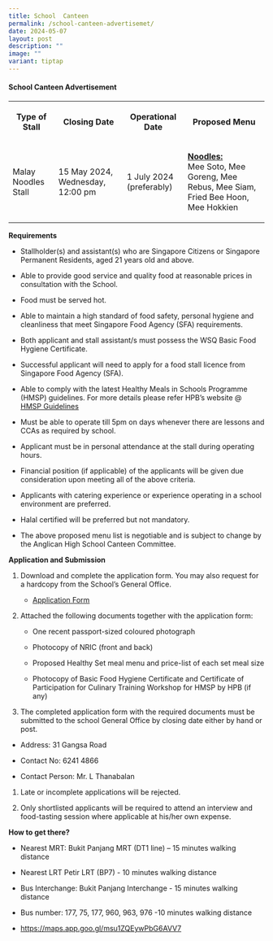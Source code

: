 ```yaml
---
title: School  Canteen
permalink: /school-canteen-advertisemet/
date: 2024-05-07
layout: post
description: ""
image: ""
variant: tiptap
---
```

<h4>School Canteen Advertisement</h4>
<table style="minWidth: 100px">
<colgroup>
<col>
<col>
<col>
<col>
</colgroup>
<tbody>
<tr>
<th rowspan="1" colspan="1">
<p>Type of Stall</p>
</th>
<th rowspan="1" colspan="1">
<p>Closing Date</p>
</th>
<th rowspan="1" colspan="1">
<p>Operational Date</p>
</th>
<th rowspan="1" colspan="1">
<p>Proposed Menu</p>
</th>
</tr>
<tr>
<td rowspan="1" colspan="1">
<p>Malay Noodles Stall</p>
</td>
<td rowspan="1" colspan="1">
<p>15 May 2024, Wednesday, 12:00 pm</p>
</td>
<td rowspan="1" colspan="1">
<p>1 July 2024 (preferably)</p>
</td>
<td rowspan="1" colspan="1">
<p><strong><u>Noodles:</u></strong>
<br>Mee Soto, Mee Goreng, Mee Rebus, Mee Siam, Fried Bee Hoon, Mee Hokkien</p>
</td>
</tr>
</tbody>
</table>
<p><strong>Requirements</strong>
</p>
<ul data-tight="true" class="tight">
<li>
<p>Stallholder(s) and assistant(s) who are Singapore Citizens or Singapore
Permanent Residents, aged 21 years old and above.</p>
</li>
<li>
<p>Able to provide good service and quality food at reasonable prices in
consultation with the School.</p>
</li>
<li>
<p>Food must be served hot.</p>
</li>
<li>
<p>Able to maintain a high standard of food safety, personal hygiene and
cleanliness that meet Singapore Food Agency (SFA) requirements.</p>
</li>
<li>
<p>Both applicant and stall assistant/s must possess the WSQ Basic Food Hygiene
Certificate.</p>
</li>
<li>
<p>Successful applicant will need to apply for a food stall licence from
Singapore Food Agency (SFA).</p>
</li>
<li>
<p>Able to comply with the latest Healthy Meals in Schools Programme (HMSP)
guidelines. For more details please refer HPB’s website @ <a href="https://www.anglicanhigh.moe.edu.sg/files/Useful%20Links/School%20Canteen/hmsp_guidelines.pdf" rel="noopener noreferrer nofollow" target="_blank"><u>HMSP Guidelines</u></a>
</p>
</li>
<li>
<p>Must be able to operate till 5pm on days whenever there are lessons and
CCAs as required by school.</p>
</li>
<li>
<p>Applicant must be in personal attendance at the stall during operating
hours.</p>
</li>
<li>
<p>Financial position (if applicable) of the applicants will be given due
consideration upon meeting all of the above criteria.</p>
</li>
<li>
<p>Applicants with catering experience or experience operating in a school
environment are preferred.</p>
</li>
<li>
<p>Halal certified will be preferred but not mandatory.</p>
</li>
<li>
<p>The above proposed menu list is negotiable and is subject to change by
the Anglican High School Canteen Committee.</p>
</li>
</ul>
<p><strong>Application and Submission</strong>
</p>
<ol data-tight="true" class="tight">
<li>
<p>Download and complete the application form. You may also request for a
hardcopy from the School’s General Office.</p>
<ul data-tight="true" class="tight">
<li>
<p><a href="https://www.anglicanhigh.moe.edu.sg/files/Useful%20Links/School%20Canteen/formbf7_application_for_canteen_stall.pdf" rel="noopener noreferrer nofollow" target="_blank"><u>Application Form</u></a>
</p>
</li>
</ul>
</li>
<li>
<p>Attached the following documents together with the application form:</p>
<ul data-tight="true" class="tight">
<li>
<p>One recent passport-sized coloured photograph</p>
</li>
<li>
<p>Photocopy of NRIC (front and back)</p>
</li>
<li>
<p>Proposed Healthy Set meal menu and price-list of each set meal size</p>
</li>
<li>
<p>Photocopy of Basic Food Hygiene Certificate and Certificate of Participation
for Culinary Training Workshop for HMSP by HPB (if any)</p>
</li>
</ul>
</li>
<li>
<p>The completed application form with the required documents must be submitted
to the school General Office by closing date either by hand or post.</p>
</li>
</ol>
<ul data-tight="true" class="tight">
<li>
<p>Address: 31 Gangsa Road</p>
</li>
<li>
<p>Contact No: 6241 4866</p>
</li>
<li>
<p>Contact Person: Mr. L Thanabalan</p>
</li>
</ul>
<ol data-tight="true" class="tight">
<li>
<p>Late or incomplete applications will be rejected.</p>
</li>
<li>
<p>Only shortlisted applicants will be required to attend an interview and
food-tasting session where applicable at his/her own expense.</p>
</li>
</ol>
<p><strong>How to get there?</strong>
</p>
<ul data-tight="true" class="tight">
<li>
<p>Nearest MRT: Bukit Panjang MRT (DT1 line) – 15 minutes walking distance</p>
</li>
<li>
<p>Nearest LRT Petir LRT (BP7) - 10 minutes walking distance</p>
</li>
<li>
<p>Bus Interchange: Bukit Panjang Interchange - 15 minutes walking distance</p>
</li>
<li>
<p>Bus number: 177, 75, 177, 960, 963, 976 -10 minutes walking distance</p>
</li>
<li>
<p><a href="https://maps.app.goo.gl/msu1ZQEywPbG6AVV7" rel="noopener noreferrer nofollow" target="_blank">https://maps.app.goo.gl/msu1ZQEywPbG6AVV7</a>
</p>
</li>
</ul>
<p></p>